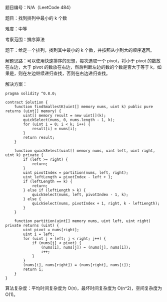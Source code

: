 题目编号：N/A（LeetCode 484）

题目：找到排列中最小的 k 个数

难度：中等

考察范围：排序算法

题干：给定一个排列，找到其中最小的 k 个数，并按照从小到大的顺序返回。

解题思路：可以使用快速排序的思想，每次选取一个 pivot，将小于 pivot 的数放在左边，大于 pivot 的数放在右边，然后判断左边的数的个数是否大于等于 k，如果是，则在左边继续递归查找，否则在右边递归查找。

解决方案：

```
pragma solidity ^0.8.0;

contract Solution {
    function findSmallestK(uint[] memory nums, uint k) public pure returns (uint[] memory) {
        uint[] memory result = new uint[](k);
        quickSelect(nums, 0, nums.length - 1, k);
        for (uint i = 0; i < k; i++) {
            result[i] = nums[i];
        }
        return result;
    }
    
    function quickSelect(uint[] memory nums, uint left, uint right, uint k) private {
        if (left >= right) {
            return;
        }
        uint pivotIndex = partition(nums, left, right);
        uint leftLength = pivotIndex - left + 1;
        if (leftLength == k) {
            return;
        } else if (leftLength > k) {
            quickSelect(nums, left, pivotIndex - 1, k);
        } else {
            quickSelect(nums, pivotIndex + 1, right, k - leftLength);
        }
    }
    
    function partition(uint[] memory nums, uint left, uint right) private returns (uint) {
        uint pivot = nums[right];
        uint i = left;
        for (uint j = left; j < right; j++) {
            if (nums[j] < pivot) {
                (nums[i], nums[j]) = (nums[j], nums[i]);
                i++;
            }
        }
        (nums[i], nums[right]) = (nums[right], nums[i]);
        return i;
    }
}
```

算法复杂度：平均时间复杂度为 O(n)，最坏时间复杂度为 O(n^2)，空间复杂度为 O(1)。